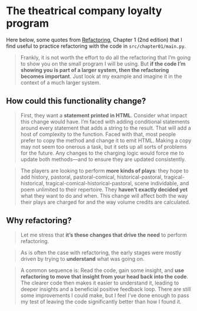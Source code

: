 # The theatrical company loyalty program

Here below, some quotes from [Refactoring](https://martinfowler.com/books/refactoring.html), Chapter 1 (2nd edition) that I find useful to practice refactoring with the code in `src/chapter01/main.py`.

> Frankly, it is not worth the effort to do all the refactoring that I’m going to show you on the small program I will be using. But **if the code I’m showing you is part of a larger system, then the refactoring becomes important**. Just look at my example and imagine it in the context of a much larger system.

## How could this functionality change?

> First, they want a **statement printed in HTML**. Consider what impact this change would have. I’m faced with adding conditional statements around every statement that adds a string to the result. That will add a host of complexity to the function. Faced with that, most people prefer to copy the method and change it to emit HTML. Making a copy may not seem too onerous a task, but it sets up all sorts of problems for the future. Any changes to the charging logic would force me to update both methods—and to ensure they are updated consistently.

> The players are looking to perform **more kinds of plays**: they hope to add history, pastoral, pastoral-comical, historical-pastoral, tragical-historical, tragical-comical-historical-pastoral, scene individable, and poem unlimited to their repertoire. They **haven’t exactly decided yet** what they want to do and when. This change will affect both the way their plays are charged for and the way volume credits are calculated.

## Why refactoring?

> Let me stress that **it’s these changes that drive the need** to perform refactoring.

> As is often the case with refactoring, the early stages were mostly driven by trying to **understand** what was going on. 

> A common sequence is: Read the code, gain some insight, and **use refactoring to move that insight from your head back into the code**. The clearer code then makes it easier to understand it, leading to deeper insights and a beneficial positive feedback loop. There are still some improvements I could make, but I feel I’ve done enough to pass my test of leaving the code significantly better than how I found it.